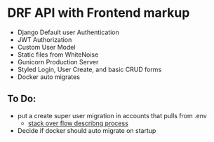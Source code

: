 # DRF API with Frontend markup
- Django Default user Authentication 
- JWT Authorization
- Custom User Model
- Static files from WhiteNoise
- Gunicorn Production Server
- Styled Login, User Create, and basic CRUD forms 
- Docker auto migrates 

## To Do:
- put a create super user migration in accounts that pulls from .env
  - [stack over flow describng process](https://stackoverflow.com/questions/72131424/django-create-a-superuser-in-a-data-migration)
- Decide if docker should auto migrate on startup
